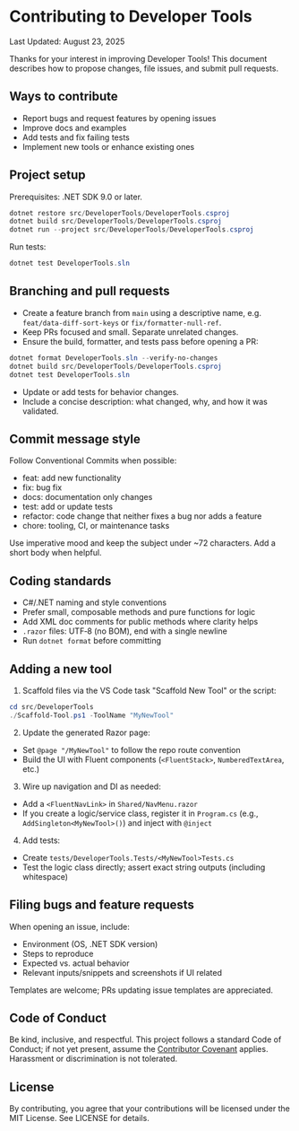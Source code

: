 # Contributing to Developer Tools

Last Updated: August 23, 2025

Thanks for your interest in improving Developer Tools! This document describes how to propose changes, file issues, and submit pull requests.

## Ways to contribute

- Report bugs and request features by opening issues
- Improve docs and examples
- Add tests and fix failing tests
- Implement new tools or enhance existing ones

## Project setup

Prerequisites: .NET SDK 9.0 or later.

```powershell
dotnet restore src/DeveloperTools/DeveloperTools.csproj
dotnet build src/DeveloperTools/DeveloperTools.csproj
dotnet run --project src/DeveloperTools/DeveloperTools.csproj
```

Run tests:

```powershell
dotnet test DeveloperTools.sln
```

## Branching and pull requests

- Create a feature branch from `main` using a descriptive name, e.g. `feat/data-diff-sort-keys` or `fix/formatter-null-ref`.
- Keep PRs focused and small. Separate unrelated changes.
- Ensure the build, formatter, and tests pass before opening a PR:

```powershell
dotnet format DeveloperTools.sln --verify-no-changes
dotnet build src/DeveloperTools/DeveloperTools.csproj
dotnet test DeveloperTools.sln
```

- Update or add tests for behavior changes.
- Include a concise description: what changed, why, and how it was validated.

## Commit message style

Follow Conventional Commits when possible:

- feat: add new functionality
- fix: bug fix
- docs: documentation only changes
- test: add or update tests
- refactor: code change that neither fixes a bug nor adds a feature
- chore: tooling, CI, or maintenance tasks

Use imperative mood and keep the subject under ~72 characters. Add a short body when helpful.

## Coding standards

- C#/.NET naming and style conventions
- Prefer small, composable methods and pure functions for logic
- Add XML doc comments for public methods where clarity helps
- `.razor` files: UTF‑8 (no BOM), end with a single newline
- Run `dotnet format` before committing

## Adding a new tool

1) Scaffold files via the VS Code task "Scaffold New Tool" or the script:

```powershell
cd src/DeveloperTools
./Scaffold-Tool.ps1 -ToolName "MyNewTool"
```

2) Update the generated Razor page:

- Set `@page "/MyNewTool"` to follow the repo route convention
- Build the UI with Fluent components (`<FluentStack>`, `NumberedTextArea`, etc.)

3) Wire up navigation and DI as needed:

- Add a `<FluentNavLink>` in `Shared/NavMenu.razor`
- If you create a logic/service class, register it in `Program.cs` (e.g., `AddSingleton<MyNewTool>()`) and inject with `@inject`

4) Add tests:

- Create `tests/DeveloperTools.Tests/<MyNewTool>Tests.cs`
- Test the logic class directly; assert exact string outputs (including whitespace)

## Filing bugs and feature requests

When opening an issue, include:

- Environment (OS, .NET SDK version)
- Steps to reproduce
- Expected vs. actual behavior
- Relevant inputs/snippets and screenshots if UI related

Templates are welcome; PRs updating issue templates are appreciated.

## Code of Conduct

Be kind, inclusive, and respectful. This project follows a standard Code of Conduct; if not yet present, assume the [Contributor Covenant](https://www.contributor-covenant.org/version/2/1/code_of_conduct/) applies. Harassment or discrimination is not tolerated.

## License

By contributing, you agree that your contributions will be licensed under the MIT License. See LICENSE for details.
